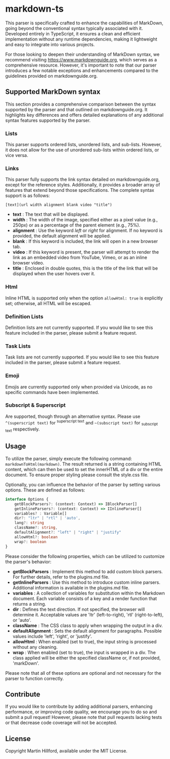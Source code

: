 # markdown-ts

This parser is specifically crafted to enhance the capabilities of MarkDown, going beyond the conventional syntax 
typically associated with it. Developed entirely in TypeScript, it ensures a clean and efficient implementation without 
any runtime dependencies, making it lightweight and easy to integrate into various projects.

For those looking to deepen their understanding of MarkDown syntax, we recommend visiting https://www.markdownguide.org, 
which serves as a comprehensive resource. However, it's important to note that our parser introduces a few notable 
exceptions and enhancements compared to the guidelines provided on markdownguide.org.  

## Supported MarkDown syntax

This section provides a comprehensive comparison between the syntax supported by the parser and that outlined on 
markdownguide.org. It highlights key differences and offers detailed explanations of any additional syntax features 
supported by the parser.

### Lists

This parser supports ordered lists, unordered lists, and sub-lists. However, it does not allow for the use of
unordered sub-lists within ordered lists, or vice versa.

### Links

This parser fully supports the link syntax detailed on markdownguide.org, except for the reference styles. 
Additionally, it provides a broader array of features that extend beyond those specifications. The complete syntax
support is as follows:

`[text](url width alignment blank video "title")`

- **text**      : The text that will be displayed.
- **width**     : The width of the image, specified either as a pixel value (e.g., 250px) or as a percentage of the parent element (e.g., 75%).
- **alignment** : Use the keyword *left* or *right* for alignment. If no keyword is provided, the default alignment will be applied.
- **blank**     : If this keyword is included, the link will open in a new browser tab.
- **video**     : If this keyword is present, the parser will attempt to render the link as an embedded video from YouTube, Vimeo, or as an inline browser video.
- **title**     : Enclosed in double quotes, this is the title of the link that will be displayed when the user hovers over it.

### Html

Inline HTML is supported only when the option `allowHtml: true` is explicitly set; otherwise, all HTML will be escaped.

### Definition Lists

Definition lists are not currently supported.
If you would like to see this feature included in the parser, please submit a feature request.

### Task Lists

Task lists are not currently supported.
If you would like to see this feature included in the parser, please submit a feature request.

### Emoji

Emojis are currently supported only when provided via Unicode, as no specific commands have been implemented.

### Subscript & Superscript

Are supported, though through an alternative syntax. Please use `^(superscript text)` for <sup>superscript text</sup> 
and `~(subscript text)` for <sub>subscript text</sub> respectively. 

## Usage

To utilize the parser, simply execute the following command: `markdownToHtml(markdown)`. The result returned is a string 
containing HTML content, which can then be used to set the innerHTML of a div or the entire document.
To ensure proper styling please consult the style.css file.

Optionally, you can influence the behavior of the parser by setting various options. These are defined as follows:

```typescript
interface Options {
    getBlockParsers?: (context: Context) => IBlockParser[]
    getInlineParsers?: (context: Context) => IInlineParser[]
    variables? : Variable[]
    dir?: "ltr" | "rtl" | 'auto',
    lang?: string
    className?: string,
    defaultAlignment?: "left" | "right" | "justify"
    allowHtml?: boolean
    wrap?: boolean
}
```

Please consider the following properties, which can be utilized to customize the parser's behavior:

- **getBlockParsers**  : Implement this method to add custom block parsers. For further details, refer to the plugins.md file.
- **getInlineParsers** : Use this method to introduce custom inline parsers.   
                         Additional information is available in the plugins.md file.
- **variables**        : A collection of variables for substitution within the Markdown document. 
                         Each variable consists of a key and a render function that returns a string.
- **dir**              : Defines the text direction. If not specified, the browser will determine it.
                         Acceptable values are 'ltr' (left-to-right), 'rtl' (right-to-left), or 'auto'.
- **className**        : The CSS class to apply when wrapping the output in a div.
- **defaultAlignment** : Sets the default alignment for paragraphs. Possible values include 'left', 'right', or 'justify'.
- **allowHtml**        : When enabled (set to true), the input string is processed without any cleaning.
- **wrap**             : When enabled (set to true), the input is wrapped in a div. 
                         The class applied will be either the specified className or, if not provided, 'markDown'.

Please note that all of these options are optional and not necessary for the parser to function correctly.

## Contribute

If you would like to contribute by adding additional parsers, enhancing performance, or improving code quality, we 
encourage you to do so and submit a pull request! However, please note that pull requests lacking tests or that 
decrease code coverage will not be accepted.

## License

Copyright Martin Hillford, available under the MIT License.
